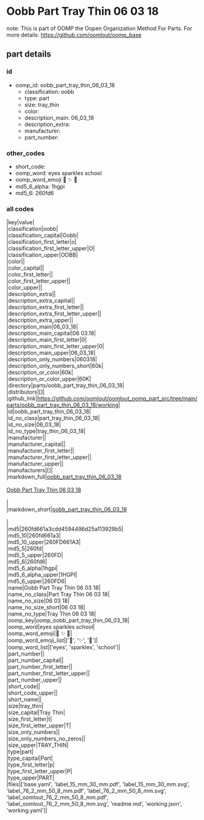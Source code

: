 # Oobb Part Tray Thin 06 03 18  

note: This is part of OOMP the Oopen Organization Method For Parts. For more details: https://github.com/oomlout/oomp_base

##  part details





### id
* oomp_id: oobb_part_tray_thin_06_03_18
  * classification: oobb
  * type: part
  * size: tray_thin
  * color: 
  * description_main: 06_03_18
  * description_extra: 
  * manufacturer: 
  * part_number: 

### other_codes
* short_code: 
* oomp_word: eyes sparkles school
* oomp_word_emoji :eyes: :sparkles: :school:
* md5_6_alpha: 1hgpi
* md5_6: 260fd6

### all codes 
|key|value|  
|classification|oobb|  
|classification_capital|Oobb|  
|classification_first_letter|o|  
|classification_first_letter_upper|O|  
|classification_upper|OOBB|  
|color||  
|color_capital||  
|color_first_letter||  
|color_first_letter_upper||  
|color_upper||  
|description_extra||  
|description_extra_capital||  
|description_extra_first_letter||  
|description_extra_first_letter_upper||  
|description_extra_upper||  
|description_main|06_03_18|  
|description_main_capital|06 03.18|  
|description_main_first_letter|0|  
|description_main_first_letter_upper|0|  
|description_main_upper|06_03_18|  
|description_only_numbers|060318|  
|description_only_numbers_short|60k|  
|description_or_color|60k|  
|description_or_color_upper|60K|  
|directory|parts/oobb_part_tray_thin_06_03_18|  
|distributors|[]|  
|github_link|https://github.com/oomlout/oomlout_oomp_part_src/tree/main/parts/oobb_part_tray_thin_06_03_18/working|  
|id|oobb_part_tray_thin_06_03_18|  
|id_no_class|part_tray_thin_06_03_18|  
|id_no_size|06_03_18|  
|id_no_type|tray_thin_06_03_18|  
|manufacturer||  
|manufacturer_capital||  
|manufacturer_first_letter||  
|manufacturer_first_letter_upper||  
|manufacturer_upper||  
|manufacturers|[]|  
|markdown_full|[oobb_part_tray_thin_06_03_18](https://github.com/oomlout/oomlout_oomp_part_src/tree/main/parts/oobb_part_tray_thin_06_03_18/working)<br>[](https://github.com/oomlout/oomlout_oomp_part_src/tree/main/parts/oobb_part_tray_thin_06_03_18/working)<br>[Oobb Part Tray Thin 06 03 18](https://github.com/oomlout/oomlout_oomp_part_src/tree/main/parts/oobb_part_tray_thin_06_03_18/working)<br><br>|  
|markdown_short|[oobb_part_tray_thin_06_03_18](https://github.com/oomlout/oomlout_oomp_part_src/tree/main/parts/oobb_part_tray_thin_06_03_18/working)<br><br>|  
|md5|260fd661a3cdd4594496d25a113929b5|  
|md5_10|260fd661a3|  
|md5_10_upper|260FD661A3|  
|md5_5|260fd|  
|md5_5_upper|260FD|  
|md5_6|260fd6|  
|md5_6_alpha|1hgpi|  
|md5_6_alpha_upper|1HGPI|  
|md5_6_upper|260FD6|  
|name|Oobb Part Tray Thin 06 03 18|  
|name_no_class|Part Tray Thin 06 03 18|  
|name_no_size|06 03 18|  
|name_no_size_short|06 03 18|  
|name_no_type|Tray Thin 06 03 18|  
|oomp_key|oomp_oobb_part_tray_thin_06_03_18|  
|oomp_word|eyes sparkles school|  
|oomp_word_emoji|:eyes: :sparkles: :school:|  
|oomp_word_emoji_list|[':eyes:', ':sparkles:', ':school:']|  
|oomp_word_list|['eyes', 'sparkles', 'school']|  
|part_number||  
|part_number_capital||  
|part_number_first_letter||  
|part_number_first_letter_upper||  
|part_number_upper||  
|short_code||  
|short_code_upper||  
|short_name||  
|size|tray_thin|  
|size_capital|Tray Thin|  
|size_first_letter|t|  
|size_first_letter_upper|T|  
|size_only_numbers||  
|size_only_numbers_no_zeros||  
|size_upper|TRAY_THIN|  
|type|part|  
|type_capital|Part|  
|type_first_letter|p|  
|type_first_letter_upper|P|  
|type_upper|PART|  
|files|['base.yaml', 'label_15_mm_30_mm.pdf', 'label_15_mm_30_mm.svg', 'label_76_2_mm_50_8_mm.pdf', 'label_76_2_mm_50_8_mm.svg', 'label_oomlout_76_2_mm_50_8_mm.pdf', 'label_oomlout_76_2_mm_50_8_mm.svg', 'readme.md', 'working.json', 'working.yaml']|  
